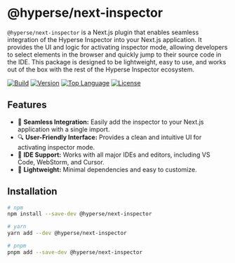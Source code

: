 # @hyperse/next-inspector

`@hyperse/next-inspector` is a Next.js plugin that enables seamless integration of the Hyperse Inspector into your Next.js application. It provides the UI and logic for activating inspector mode, allowing developers to select elements in the browser and quickly jump to their source code in the IDE. This package is designed to be lightweight, easy to use, and works out of the box with the rest of the Hyperse Inspector ecosystem.

[![Build](https://img.shields.io/github/actions/workflow/status/hyperse-io/code-inspector/ci-integrity.yml?branch=main&label=ci&logo=github&style=flat-quare&labelColor=000000)](https://github.com/hyperse-io/code-inspector/actions?query=workflow%3ACI)
[![Version](https://img.shields.io/npm/v/%40hyperse%2Finspector?branch=main&label=version&logo=npm&style=flat-quare&labelColor=000000)](https://www.npmjs.com/package/@hyperse/inspector)
[![Top Language](https://img.shields.io/github/languages/top/hyperse-io/code-inspector?style=flat-square&labelColor=000&color=blue)](https://github.com/hyperse-io/code-inspector/search?l=typescript)
[![License](https://img.shields.io/github/license/hyperse-io/code-inspector?style=flat-quare&labelColor=000000)](https://github.com/hyperse-io/code-inspector/blob/main/LICENSE)

## Features

- 🚀 **Seamless Integration:** Easily add the inspector to your Next.js application with a single import.
- 🔍 **User-Friendly Interface:** Provides a clean and intuitive UI for activating inspector mode.
- 🔗 **IDE Support:** Works with all major IDEs and editors, including VS Code, WebStorm, and Cursor.
- 🌟 **Lightweight:** Minimal dependencies and easy to customize.

## Installation

```bash
# npm
npm install --save-dev @hyperse/next-inspector

# yarn
yarn add --dev @hyperse/next-inspector

# pnpm
pnpm add --save-dev @hyperse/next-inspector
```
